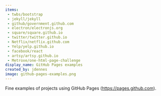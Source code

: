 ```yaml
---    
items:
 - twbs/bootstrap
 - jekyll/jekyll
 - github/government.github.com
 - electron/electronjs.org
 - square/square.github.io
 - twitter/twitter.github.io
 - Netflix/netflix.github.com
 - Yelp/yelp.github.io
 - facebook/react
 - artsy/artsy.github.io
 - Metroxe/one-html-page-challenge
display_name: GitHub Pages examples
created_by: jdennes
image: github-pages-examples.png
---
```

Fine examples of projects using GitHub Pages (https://pages.github.com).
